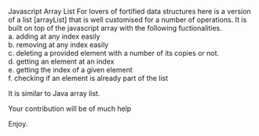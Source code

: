 Javascript Array List
For lovers of fortified data structures here is a version of a list [arrayList] that is well customised for a number of operations. It is built on top of the javascript array with the following fuctionalities.  
    a. adding at any index easily  
    b. removing at any index easily  
    c. deleting a provided element with a number of its copies or not.  
    d. getting an element at an index  
    e. getting the index of a given element  
    f. checking if an element is already part of the list  

It is similar to Java array list.  

Your contribution will be of much help  

Enjoy.

    